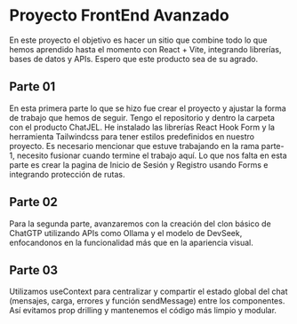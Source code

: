 #  Proyecto FrontEnd Avanzado
En este proyecto el objetivo es hacer un sitio que combine todo lo que hemos aprendido hasta el momento con React + Vite, integrando librerías, bases de datos y APIs. Espero que este producto sea de su agrado.

## Parte 01
En esta primera parte lo que se hizo fue crear el proyecto y ajustar la forma de trabajo que hemos de seguir. Tengo el repositorio y dentro la carpeta con el producto ChatJEL. He instalado las librerías React Hook Form y la herramienta Tailwindcss para tener estilos predefinidos en nuestro proyecto.
Es necesario mencionar que estuve trabajando en la rama parte-1, necesito fusionar cuando termine el trabajo aquí.
Lo que nos falta en esta parte es crear la pagina de Inicio de Sesión y Registro usando Forms e integrando protección de rutas.

## Parte 02
Para la segunda parte, avanzaremos con la creación del clon básico de ChatGTP utilizando APIs como Ollama y el modelo de DevSeek, enfocandonos en la funcionalidad más que en la apariencia visual.

## Parte 03
Utilizamos useContext para centralizar y compartir el estado global del chat (mensajes, carga, errores y función sendMessage) entre los componentes. Así evitamos prop drilling y mantenemos el código más limpio y modular.
